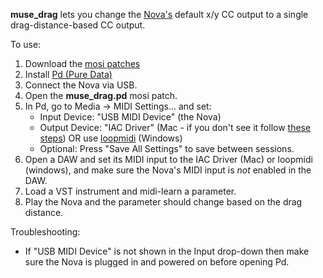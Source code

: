 **muse_drag** lets you change the [Nova's](https://mosiaudio.com/products/nova) default x/y CC output to a single drag-distance-based CC output.

To use:

  1. Download the [mosi patches](https://github.com/smoseson/mosi_patches/archive/refs/heads/main.zip)
  2. Install [Pd (Pure Data)](https://puredata.info/downloads/pure-data)
  3. Connect the Nova via USB.
  4. Open the **muse_drag.pd** mosi patch.
  5. In Pd, go to Media -> MIDI Settings... and set:
       * Input Device: "USB MIDI Device" (the Nova)
       * Output Device: "IAC Driver" (Mac - if you don't see it follow [these steps](https://support.apple.com/guide/audio-midi-setup/transfer-midi-information-between-apps-ams1013/mac#:~:text=In%20the%20Audio%20MIDI%20Setup,to%20turn%20on%20the%20driver.)) OR use [loopmidi](https://www.tobias-erichsen.de/software/loopmidi.html) (Windows)
       * Optional: Press "Save All Settings" to save between sessions.
  6. Open a DAW and set its MIDI input to the IAC Driver (Mac) or loopmidi (windows), and make sure the Nova's MIDI input is *not* enabled in the DAW.
  7. Load a VST instrument and midi-learn a parameter.
  8. Play the Nova and the parameter should change based on the drag distance.

Troubleshooting:

  * If "USB MIDI Device" is not shown in the Input drop-down then make sure the Nova is plugged in and powered on before opening Pd.
